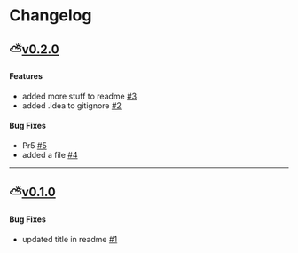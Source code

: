 # Changelog

## ⛅[v0.2.0](https://github.com/mayfieldrobotics/aws_cloud/releases/tag/v0.2.0)

#### Features

-  added more stuff to readme [#3](https://github.com/howettl/release-notes-test/pull/3)
-  added .idea to gitignore [#2](https://github.com/howettl/release-notes-test/pull/2)

#### Bug Fixes

-  Pr5 [#5](https://github.com/howettl/release-notes-test/pull/5)
-  added a file [#4](https://github.com/howettl/release-notes-test/pull/4)

---

## ⛅[v0.1.0](https://github.com/mayfieldrobotics/aws_cloud/releases/tag/v0.1.0)

#### Bug Fixes

-  updated title in readme [#1](https://github.com/howettl/release-notes-test/pull/1)
